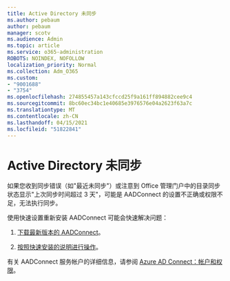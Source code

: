 ```yaml
---
title: Active Directory 未同步
ms.author: pebaum
author: pebaum
manager: scotv
ms.audience: Admin
ms.topic: article
ms.service: o365-administration
ROBOTS: NOINDEX, NOFOLLOW
localization_priority: Normal
ms.collection: Adm_O365
ms.custom:
- "9001688"
- "3754"
ms.openlocfilehash: 274855457a143cfccd25f9a161ff894882cee9c4
ms.sourcegitcommit: 8bc60ec34bc1e40685e3976576e04a2623f63a7c
ms.translationtype: MT
ms.contentlocale: zh-CN
ms.lasthandoff: 04/15/2021
ms.locfileid: "51822841"
---
```

# <a name="active-directory-not-syncing"></a>Active Directory 未同步

如果您收到同步错误（如"最近未同步"）或注意到 Office 管理门户中的目录同步状态显示"上次同步时间超过 3 天"，可能是 AADConnect 的设置不正确或权限不足，无法执行同步。  

使用快速设置重新安装 AADConnect 可能会快速解决问题：

1. [下载最新版本的 AADConnect](https://go.microsoft.com/fwlink/?LinkId=615771)。

2. [按照快速安装的说明进行操作](https://docs.microsoft.com/azure/active-directory/hybrid/how-to-connect-install-express)。

有关 AADConnect 服务帐户的详细信息，请参阅 [Azure AD Connect：帐户和权限](https://docs.microsoft.com/azure/active-directory/hybrid/reference-connect-accounts-permissions)。
